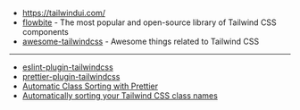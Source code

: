 - https://tailwindui.com/
- [flowbite](https://github.com/themesberg/flowbite) - The most popular and open-source library of Tailwind CSS components
- [awesome-tailwindcss](https://github.com/aniftyco/awesome-tailwindcss) - Awesome things related to Tailwind CSS

---

- [eslint-plugin-tailwindcss](https://github.com/francoismassart/eslint-plugin-tailwindcss)
- [prettier-plugin-tailwindcss](https://github.com/tailwindlabs/prettier-plugin-tailwindcss)
- [Automatic Class Sorting with Prettier](https://tailwindcss.com/blog/automatic-class-sorting-with-prettier)
- [Automatically sorting your Tailwind CSS class names](https://dev.to/drnic/automatically-sorting-your-tailwind-css-class-names-4gej)
